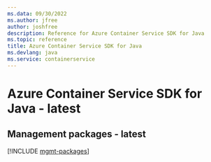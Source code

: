 ```yaml
---
ms.data: 09/30/2022
ms.author: jfree
author: joshfree
description: Reference for Azure Container Service SDK for Java
ms.topic: reference
title: Azure Container Service SDK for Java
ms.devlang: java
ms.service: containerservice
---
```

# Azure Container Service SDK for Java - latest

## Management packages - latest
[!INCLUDE [mgmt-packages](container-service-mgmt-index.md)]